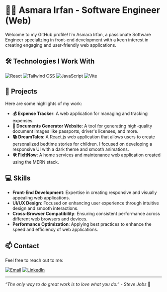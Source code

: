 # 👩‍💻 Asmara Irfan - Software Engineer (Web)

Welcome to my GitHub profile! I’m Asmara Irfan, a passionate Software Engineer specializing in front-end development with a keen interest in creating engaging and user-friendly web applications.

## 🛠 Technologies I Work With

![React](https://img.shields.io/badge/-React-61DAFB?logo=react&logoColor=white&style=flat)
![Tailwind CSS](https://img.shields.io/badge/-TailwindCSS-38B2AC?logo=tailwind-css&logoColor=white&style=flat)
![JavaScript](https://img.shields.io/badge/-JavaScript-F7DF1E?logo=javascript&logoColor=black&style=flat)
![Vite](https://img.shields.io/badge/-Vite-646CFF?logo=vite&logoColor=white&style=flat)

## 📂 Projects

Here are some highlights of my work:

- **💰 Expense Tracker**: A web application for managing and tracking expenses.
- **📄 Documents Generator Website**: A tool for generating high-quality document images like passports, driver's licenses, and more.
- **📚 DreamTales**: A React.js web application that allows users to create personalized bedtime stories for children. I focused on developing a responsive UI with a dark theme and smooth animations.
- **🛠 FixItNow**: A home services and maintenance web application created using the MERN stack.

## 💻 Skills

- **Front-End Development**: Expertise in creating responsive and visually appealing web applications.
- **UI/UX Design**: Focused on enhancing user experience through intuitive design and smooth interactions.
- **Cross-Browser Compatibility**: Ensuring consistent performance across different web browsers and devices.
- **Performance Optimization**: Applying best practices to enhance the speed and efficiency of web applications.

## 📫 Contact

Feel free to reach out to me:

[![Email](https://img.shields.io/badge/-Email-D14836?logo=gmail&logoColor=white&style=flat)](mailto:asmarairfan555@gmail.com)
[![LinkedIn](https://img.shields.io/badge/-LinkedIn-0077B5?logo=linkedin&logoColor=white&style=flat)](https://www.linkedin.com/in/asmarairfan)

---

*“The only way to do great work is to love what you do.” - Steve Jobs* 🚀

